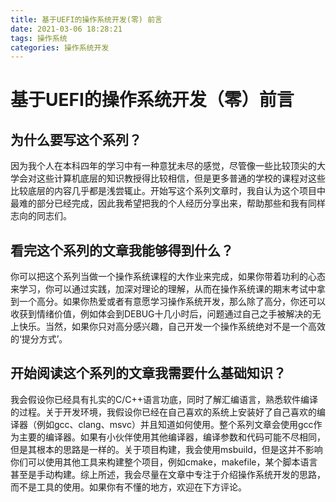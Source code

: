 ```yaml
---
title: 基于UEFI的操作系统开发(零) 前言
date: 2021-03-06 18:28:21
tags: 操作系统
categories: 操作系统开发
---
```

#  基于UEFI的操作系统开发（零）前言

## 为什么要写这个系列？

因为我个人在本科四年的学习中有一种意犹未尽的感觉，尽管像一些比较顶尖的大学会对这些计算机底层的知识教授得比较相信，但是更多普通的学校的课程对这些比较底层的内容几乎都是浅尝辄止。开始写这个系列文章时，我自认为这个项目中最难的部分已经完成，因此我希望把我的个人经历分享出来，帮助那些和我有同样志向的同志们。

## 看完这个系列的文章我能够得到什么？

你可以把这个系列当做一个操作系统课程的大作业来完成，如果你带着功利的心态来学习，你可以通过实践，加深对理论的理解，从而在操作系统课的期末考试中拿到一个高分。如果你热爱或者有意愿学习操作系统开发，那么除了高分，你还可以收获到情绪价值，例如体会到DEBUG十几小时后，问题通过自己之手被解决的无上快乐。当然，如果你只对高分感兴趣，自己开发一个操作系统绝对不是一个高效的‘提分方式’。

## 开始阅读这个系列的文章我需要什么基础知识？

我会假设你已经具有扎实的C/C++语言功底，同时了解汇编语言，熟悉软件编译的过程。关于开发环境，我假设你已经在自己喜欢的系统上安装好了自己喜欢的编译器（例如gcc、clang、msvc）并且知道如何使用。整个系列文章会使用gcc作为主要的编译器。如果有小伙伴使用其他编译器，编译参数和代码可能不尽相同，但是其根本的思路是一样的。关于项目构建，我会使用msbuild，但是这并不影响你们可以使用其他工具来构建整个项目，例如cmake，makefile，某个脚本语言甚至是手动构建。综上所述，我会尽量在文章中专注于介绍操作系统开发的思路，而不是工具的使用。如果你有不懂的地方，欢迎在下方评论。